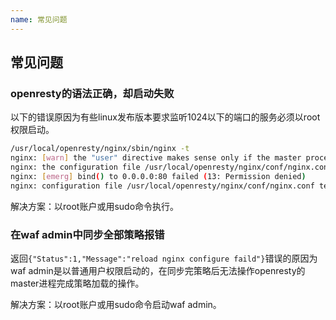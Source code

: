 ```yaml
---
name: 常见问题
---
```


## 常见问题
### openresty的语法正确，却启动失败

以下的错误原因为有些linux发布版本要求监听1024以下的端口的服务必须以root权限启动。
```bash
/usr/local/openresty/nginx/sbin/nginx -t
nginx: [warn] the "user" directive makes sense only if the master process runs with super-user privileges, ignored in /usr/local/openresty/nginx/conf/nginx.conf:1
nginx: the configuration file /usr/local/openresty/nginx/conf/nginx.conf syntax is ok
nginx: [emerg] bind() to 0.0.0.0:80 failed (13: Permission denied)
nginx: configuration file /usr/local/openresty/nginx/conf/nginx.conf test failed

```
解决方案：以root账户或用sudo命令执行。

### 在waf admin中同步全部策略报错

返回`{"Status":1,"Message":"reload nginx configure faild"}`错误的原因为waf admin是以普通用户权限启动的，在同步完策略后无法操作openresty的master进程完成策略加载的操作。

解决方案：以root账户或用sudo命令启动waf admin。